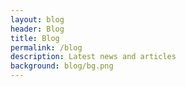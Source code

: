 ```yaml
---
layout: blog
header: Blog
title: Blog
permalink: /blog
description: Latest news and articles
background: blog/bg.png
---
```


